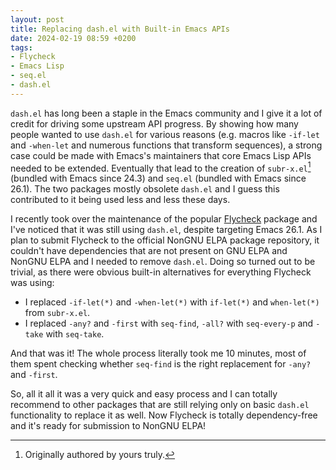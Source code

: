 ```yaml
---
layout: post
title: Replacing dash.el with Built-in Emacs APIs
date: 2024-02-19 08:59 +0200
tags:
- Flycheck
- Emacs Lisp
- seq.el
- dash.el
---
```


`dash.el` has long been a staple in the Emacs community and I give it a lot of
credit for driving some upstream API progress. By showing how many people wanted
to use `dash.el` for various reasons (e.g. macros like `-if-let` and `-when-let`
and numerous functions that transform sequences), a strong case could be made
with Emacs's maintainers that core Emacs Lisp APIs needed to be
extended. Eventually that lead to the creation of `subr-x.el`[^1] (bundled with
Emacs since 24.3) and `seq.el` (bundled with Emacs since 26.1). The two packages
mostly obsolete `dash.el` and I guess this contributed to it being used less and
less these days.

I recently took over the maintenance of the popular
[Flycheck](https://github.com/flycheck/flycheck) package and I've noticed that
it was still using `dash.el`, despite targeting Emacs 26.1. As I plan to submit
Flycheck to the official NonGNU ELPA package repository, it couldn't have
dependencies that are not present on GNU ELPA and NonGNU ELPA and I needed to
remove `dash.el`. Doing so turned out to be trivial, as there were obvious built-in
alternatives for everything Flycheck was using:

- I replaced `-if-let(*)` and `-when-let(*)` with `if-let(*)` and `when-let(*)` from `subr-x.el`.
- I replaced `-any?` and `-first` with `seq-find`, `-all?` with `seq-every-p` and `-take` with `seq-take`.

And that was it! The whole process literally took me 10 minutes, most of them spent checking whether `seq-find` is the right replacement for `-any?` and `-first`.

So, all it all it was a very quick and easy process and I can totally recommend
to other packages that are still relying only on basic `dash.el` functionality
to replace it as well.  Now Flycheck is totally dependency-free and it's ready for submission
to NonGNU ELPA!

[^1]: Originally authored by yours truly.
